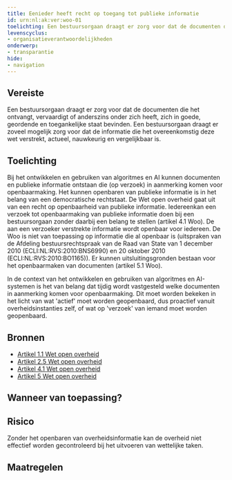 ```yaml
---
title: Eenieder heeft recht op toegang tot publieke informatie
id: urn:nl:ak:ver:woo-01
toelichting: Een bestuursorgaan draagt er zorg voor dat de documenten die het ontvangt, vervaardigt of anderszins onder zich heeft, zich in goede, geordende en toegankelijke staat bevinden. Een bestuursorgaan draagt er zoveel mogelijk zorg voor dat de informatie die het overeenkomstig deze wet verstrekt, actueel, nauwkeurig en vergelijkbaar is.
levenscyclus:
- organisatieverantwoordelijkheden
onderwerp:
- transparantie
hide:
- navigation
---
```


<!-- tags -->
## Vereiste

Een bestuursorgaan draagt er zorg voor dat de documenten die het ontvangt, vervaardigt of anderszins onder zich heeft, zich in goede, geordende en toegankelijke staat bevinden.
Een bestuursorgaan draagt er zoveel mogelijk zorg voor dat de informatie die het overeenkomstig deze wet verstrekt, actueel, nauwkeurig en vergelijkbaar is.

## Toelichting

Bij het ontwikkelen en gebruiken van algoritmes en AI kunnen documenten en publieke informatie ontstaan die (op verzoek) in aanmerking komen voor openbaarmaking.
Het kunnen openbaren van publieke informatie is in het belang van een democratische rechtstaat.
De Wet open overheid gaat uit van een recht op openbaarheid van publieke informatie.
Iedereenkan een verzoek tot openbaarmaking van publieke informatie doen bij een bestuursorgaan zonder daarbij een belang te stellen (artikel 4.1 Woo).
De aan een verzoeker verstrekte informatie wordt openbaar voor iedereen.
De Woo is niet van toepassing op informatie die al openbaar is (uitspraken van de Afdeling bestuursrechtspraak van de Raad van State van 1 december 2010 (ECLI:NL:RVS:2010:BNS6990) en 20 oktober 2010 (ECLI:NL:RVS:2010:BO1165)).
Er kunnen uitsluitingsgronden bestaan voor het openbaarmaken van documenten (artikel 5.1 Woo).

In de context van het ontwikkelen en gebruiken van algoritmes en AI-systemen is het van belang dat tijdig wordt vastgesteld welke documenten in aanmerking komen voor openbaarmaking.
Dit moet worden bekeken in het licht van wat 'actief' moet worden geopenbaard, dus proactief vanuit overheidsinstanties zelf, of wat op 'verzoek' van iemand moet worden geopenbaard.

## Bronnen

- [Artikel 1.1 Wet open overheid](https://wetten.overheid.nl/jci1.3:c:BWBR0045754&hoofdstuk=I&artikel=1.1&z=2024-08-01&g=2024-08-01)
- [Artikel 2.5 Wet open overheid](https://wetten.overheid.nl/jci1.3:c:BWBR0045754&hoofdstuk=2&artikel=2.5&z=2024-08-01&g=2024-08-01)
- [Artikel 4.1 Wet open overheid](https://wetten.overheid.nl/jci1.3:c:BWBR0045754&hoofdstuk=4&artikel=4.1&z=2024-08-01&g=2024-08-01)
- [Artikel 5 Wet open overheid](https://wetten.overheid.nl/jci1.3:c:BWBR0045754&hoofdstuk=4&artikel=4.1&z=2024-08-01&g=2024-08-01)

## Wanneer van toepassing?


## Risico

Zonder het openbaren van overheidsinformatie kan de overheid niet effectief worden gecontroleerd bij het uitvoeren van wettelijke taken.


## Maatregelen

<!-- list_maatregelen vereiste/woo-01-recht-op-toegang-tot-publieke-informatie -->
